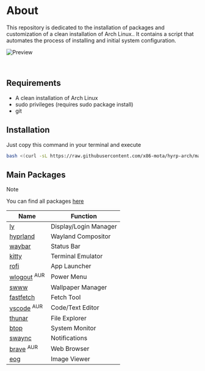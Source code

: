 # About
This repository is dedicated to the installation of packages and customization of a clean installation of Arch Linux.. It contains a script that automates the process of installing and initial system configuration.

![Preview](https://github.com/x86-mota/hyrp-arch/blob/main/preview.png)

<br>

## Requirements
- A clean installation of Arch Linux
- sudo privileges (requires sudo package install)
- git

## Installation
Just copy this command in your terminal and execute
```bash
bash <(curl -sL https://raw.githubusercontent.com/x86-mota/hyrp-arch/main/setup.sh)
```

## Main Packages

> [!NOTE]
> You can find all packages [here](https://github.com/x86-mota/hyrp-arch/blob/main/install/02-packages.sh)

<div align="center">
    <table>
        <thead>
            <tr>
                <th>Name</th>
                <th>Function</th>
            </tr>
        </thead>
        <tbody>
            <tr>
                <td><a href="https://github.com/fairyglade/ly">ly</a></td>
                <td>Display/Login Manager</td>
            </tr>
            <tr>
                <td><a href="https://hyprland.org/">hyprland</a></td>
                <td>Wayland Compositor</td>
            </tr>
            <tr>
                <td><a href="https://github.com/Alexays/Waybar">waybar</a></td>
                <td>Status Bar</td>
            </tr>
            <tr>
                <td><a href="https://sw.kovidgoyal.net/kitty/">kitty</a></td>
                <td>Terminal Emulator</td>
            </tr>
            <tr>
                <td><a href="https://github.com/davatorium/rofi">rofi</a></td>
                <td>App Launcher</td>
            </tr>
            <tr>
                <td><a href="https://github.com/ArtsyMacaw/wlogout">wlogout</a> <sup>AUR</sup></td>
                <td>Power Menu</td>
            </tr>
            <tr>
                <td><a href="https://github.com/LGFae/swww">swww</a></td>
                <td>Wallpaper Manager</td>
            </tr>
            <tr>
                <td><a href="https://github.com/fastfetch-cli/fastfetch">fastfetch</a></td>
                <td>Fetch Tool</td>
            </tr>
            <tr>
                <td><a href="https://aur.archlinux.org/packages/visual-studio-code-bin">vscode</a> <sup>AUR</sup></td>
                <td>Code/Text Editor</td>
            </tr>
            <tr>
                <td><a href="https://docs.xfce.org/xfce/thunar/start">thunar</a></td>
                <td>File Explorer</td>
            </tr>
            <tr>
                <td><a href="https://github.com/aristocratos/btop">btop</a></td>
                <td>System Monitor</td>
            </tr>
            <tr>
                <td><a href="https://github.com/ErikReider/SwayNotificationCenter">swaync</a></td>
                <td>Notifications</td>
            </tr>
            <tr>
                <td><a href="https://aur.archlinux.org/packages/brave-bin">brave</a> <sup>AUR</sup></td>
                <td>Web Browser</td>
            </tr>
            <tr>
                <td><a href="https://wiki.gnome.org/Apps/EyeOfGnome">eog</a></td>
                 <td>Image Viewer</td>
            </tr>
        </tbody>
    </table>
</div>
